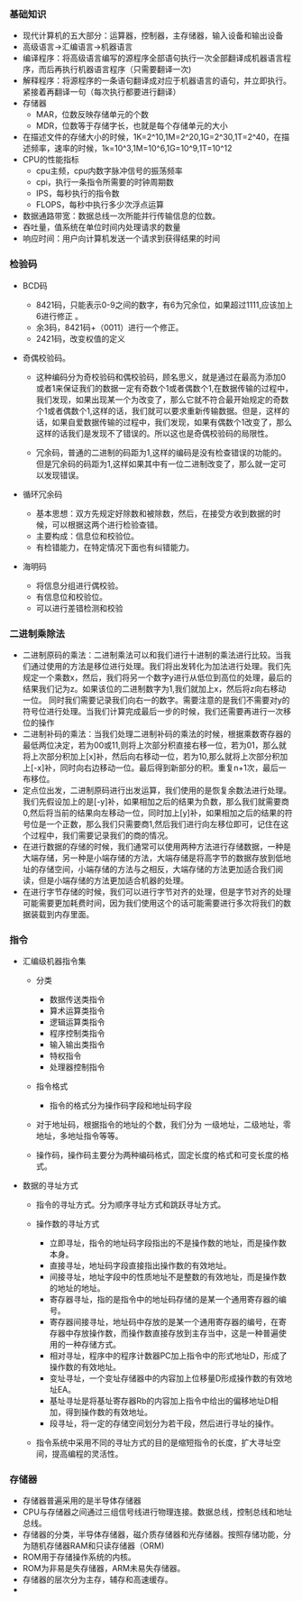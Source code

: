 ### 基础知识

+ 现代计算机的五大部分：运算器，控制器，主存储器，输入设备和输出设备
+ 高级语言->汇编语言->机器语言
+ 编译程序：将高级语言编写的源程序全部语句执行一次全部翻译成机器语言程序，而后再执行机器语言程序（只需要翻译一次)
+ 解释程序：将源程序的一条语句翻译成对应于机器语言的语句，并立即执行。紧接着再翻译一句（每次执行都要进行翻译）
+ 存储器
  + MAR，位数反映存储单元的个数
  + MDR，位数等于存储字长，也就是每个存储单元的大小
+ 在描述文件的存储大小的时候，1K=2^10,1M=2^20,1G=2^30,1T=2^40，在描述频率，速率的时候，1k=10^3,1M=10^6,1G=10^9,1T=10^12
+ CPU的性能指标
  + cpu主频，cpu内数字脉冲信号的振荡频率
  + cpi，执行一条指令所需要的时钟周期数
  + IPS，每秒执行的指令数
  + FLOPS，每秒中执行多少次浮点运算
+ 数据通路带宽：数据总线一次所能并行传输信息的位数。
+ 吞吐量，值系统在单位时间内处理请求的数量
+ 响应时间：用户向计算机发送一个请求到获得结果的时间

### 检验码

+ BCD码
  + 8421码，只能表示0-9之间的数字，有6为冗余位，如果超过1111,应该加上6进行修正   。
  + 余3码，8421码+（0011）进行一个修正。
  + 2421码，改变权值的定义
+ 奇偶校验码。

  + 这种编码分为奇校验码和偶校验码，顾名思义，就是通过在最高为添加0或者1来保证我们的数据一定有奇数个1或者偶数个1,在数据传输的过程中，我们发现，如果出现某一个为改变了，那么它就不符合最开始规定的奇数个1或者偶数个1,这样的话，我们就可以要求重新传输数据。但是，这样的话，如果自爱数据传输的过程中，我们发现，如果有偶数个1改变了，那么这样的话我们是发现不了错误的。所以这也是奇偶校验码的局限性。

  + 冗余码，普通的二进制的码距为1,这样的编码是没有检查错误的功能的。但是冗余码的码距为1,这样如果其中有一位二进制改变了，那么就一定可以发现错误。
+ 循环冗余码

  + 基本思想：双方先规定好除数和被除数，然后，在接受方收到数据的时候，可以根据这两个进行检验查错。
  + 主要构成：信息位和校验位。
  + 有检错能力，在特定情况下面也有纠错能力。
+ 海明码
  + 将信息分组进行偶校验。
  + 有信息位和校验位。
  + 可以进行差错检测和校验

### 二进制乘除法

+ 二进制原码的乘法：二进制乘法可以和我们进行十进制的乘法进行比较。当我们通过使用的方法是移位进行处理。我们将出发转化为加法进行处理。我们先规定一个乘数x，然后，我们将另一个数字y进行从低位到高位的处理，最后的结果我们记为z。如果该位的二进制数字为1,我们就加上x，然后将z向右移动一位。 同时我们需要记录我们向右一的数字。需要注意的是我们不需要对y的符号位进行处理。当我们计算完成最后一步的时候，我们还需要再进行一次移位的操作
+ 二进制补码的乘法：当我们处理二进制补码的乘法的时候，根据乘数寄存器的最低两位决定，若为00或11,则将上次部分积直接右移一位，若为01，那么就将上次部分积加上[x]补，然后向右移动一位，若为10,那么就将上次部分积加上[-x]补，同时向右边移动一位。最后得到新部分的积。重复n+1次，最后一布移位。
+ 定点位出发，二进制原码进行出发运算，我们使用的是恢复余数法进行处理。我们先假设加上的是[-y]补，如果相加之后的结果为负数，那么我们就需要商0,然后将当前的结果向左移动一位，同时加上[y]补，如果相加之后的结果的符号位是一个正数，那么我们只需要商1,然后我们进行向左移位即可，记住在这个过程中，我们需要记录我们的商的情况。
+ 在进行数据的存储的时候，我们通常可以使用两种方法进行存储数据，一种是大端存储，另一种是小端存储的方法，大端存储是将高字节的数据存放到低地址的存储空间，小端存储的方法与之相反，大端存储的方法更加适合我们阅读，但是小端存储的方法更加适合机器的处理。
+ 在进行字节存储的时候，我们可以进行字节对齐的处理，但是字节对齐的处理可能需要更加耗费时间，因为我们使用这个的话可能需要进行多次将我们的数据装载到内存里面。

### 指令

+ 汇编级机器指令集
  + 分类
    + 数据传送类指令
    + 算术运算类指令
    + 逻辑运算类指令
    + 程序控制类指令
    + 输入输出类指令
    + 特权指令
    + 处理器控制指令
  + 指令格式
    + 指令的格式分为操作码字段和地址码字段

  + 对于地址码，根据指令的地址的个数，我们分为 一级地址，二级地址，零地址，多地址指令等等。
  + 操作码，操作码主要分为两种编码格式，固定长度的格式和可变长度的格式。

+ 数据的寻址方式

  + 指令的寻址方式。分为顺序寻址方式和跳跃寻址方式。
  + 操作数的寻址方式
    + 立即寻址，指令的地址码字段指出的不是操作数的地址，而是操作数本身。
    + 直接寻址，地址码字段直接指出操作数的有效地址。
    + 间接寻址，地址字段中的性质地址不是整数的有效地址，而是操作数的地址的地址。
    + 寄存器寻址，指的是指令中的地址码存储的是某一个通用寄存器的编号。
    + 寄存器间接寻址，地址码中存放的是某一个通用寄存器的编号，在寄存器中存放操作数，而操作数直接存放到主存当中，这是一种普遍使用的一种存储方式。
    + 相对寻址，程序中的程序计数器PC加上指令中的形式地址D，形成了操作数的有效地址。
    + 变址寻址，一个变址存储器中的内容加上位移量D形成操作数的有效地址EA。
    + 基址寻址是将基址寄存器Rb的内容加上指令中给出的偏移地址D相加，得到操作数的有效地址。
    + 段寻址，将一定的存储空间划分为若干段，然后进行寻址的操作。

  + 指令系统中采用不同的寻址方式的目的是缩短指令的长度，扩大寻址空间，提高编程的灵活性。

### 存储器

+ 存储器普遍采用的是半导体存储器
+ CPU与存储器之间通过三组信号线进行物理连接。数据总线，控制总线和地址总线。
+ 存储器的分类，半导体存储器，磁介质存储器和光存储器。按照存储功能，分为随机存储器RAM和只读存储器（ORM)
+ ROM用于存储操作系统的内核。
+ ROM为非易是失存储器，ARM未易失存储器。
+ 存储器的层次分为主存，辅存和高速缓存。
+ 


